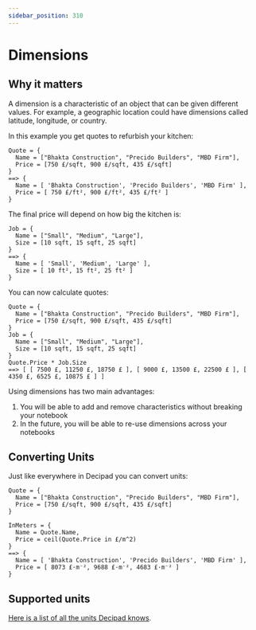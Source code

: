 ```yaml
---
sidebar_position: 310
---
```


# Dimensions

## Why it matters

A dimension is a characteristic of an object that can be given different values. For example, a geographic location could have dimensions called latitude, longitude, or country.

In this example you get quotes to refurbish your kitchen:

```deci live
Quote = {
  Name = ["Bhakta Construction", "Precido Builders", "MBD Firm"],
  Price = [750 £/sqft, 900 £/sqft, 435 £/sqft]
}
==> {
  Name = [ 'Bhakta Construction', 'Precido Builders', 'MBD Firm' ],
  Price = [ 750 £/ft², 900 £/ft², 435 £/ft² ]
}
```

The final price will depend on how big the kitchen is:

```deci live
Job = {
  Name = ["Small", "Medium", "Large"],
  Size = [10 sqft, 15 sqft, 25 sqft]
}
==> {
  Name = [ 'Small', 'Medium', 'Large' ],
  Size = [ 10 ft², 15 ft², 25 ft² ]
}
```

You can now calculate quotes:

```deci live
Quote = {
  Name = ["Bhakta Construction", "Precido Builders", "MBD Firm"],
  Price = [750 £/sqft, 900 £/sqft, 435 £/sqft]
}
Job = {
  Name = ["Small", "Medium", "Large"],
  Size = [10 sqft, 15 sqft, 25 sqft]
}
Quote.Price * Job.Size
==> [ [ 7500 £, 11250 £, 18750 £ ], [ 9000 £, 13500 £, 22500 £ ], [ 4350 £, 6525 £, 10875 £ ] ]
```

Using dimensions has two main advantages:

1.  You will be able to add and remove characteristics without breaking your notebook
2.  In the future, you will be able to re-use dimensions across your notebooks

## Converting Units

Just like everywhere in Decipad you can convert units:

```deci live
Quote = {
  Name = ["Bhakta Construction", "Precido Builders", "MBD Firm"],
  Price = [750 £/sqft, 900 £/sqft, 435 £/sqft]
}

InMeters = {
  Name = Quote.Name,
  Price = ceil(Quote.Price in £/m^2)
}
==> {
  Name = [ 'Bhakta Construction', 'Precido Builders', 'MBD Firm' ],
  Price = [ 8073 £·m⁻², 9688 £·m⁻², 4683 £·m⁻² ]
}
```

## Supported units

[Here is a list of all the units Decipad knows](/docs/supported-units).
